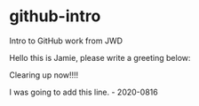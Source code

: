 # github-intro
Intro to GitHub work from JWD

Hello this is Jamie, please write a greeting below:

Clearing up now!!!!

I was going to add this line. - 2020-0816